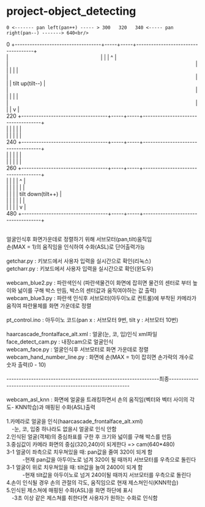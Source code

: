 # project-object_detecting

    0 <------- pan left(pan++) ----- > 300   320   340 <----- pan right(pan--) -------> 640<br/>
  0 +-----------------------------------+-----+-----+------------------------------------+<br/>
    |                                   |     |     |                ^                   | <br/>
    |                                   |     |     |                |                   | <br/>
    |                                   |     |     |          tilt up(tilt--)           | <br/>
    |                                   |     |     |                |                   | <br/>
    |                                   |     |     |                v                   | <br/>
220 +-----------------------------------+-----+-----+------------------------------------+ <br/>
    |                                   |     |     |                                    | <br/>
    |                                   |     |     |                                    |  <br/>
240 +-----------------------------------+-----+-----+------------------------------------+ <br/>
    |                                   |     |     |                                    | <br/>
    |                                   |     |     |                                    |  <br/>
260 +-----------------------------------+-----+-----+------------------------------------+ <br/>
    |                                   |     |     |                ^                   | <br/>
    |                                   |     |     |                |                   | <br/>
    |                                   |     |     |          tilt down(tilt++)         | <br/>
    |                                   |     |     |                |                   | <br/>
    |                                   |     |     |                v                   | <br/>
480 +-----------------------------------+-----+-----+------------------------------------+ <br/>

<br/>
얼굴인식후 화면가운데로 정렬하기 위해 서브모터(pan,tilt)움직임<br/>
손(MAX = 1)의 움직임을 인식하여 수화(ASL)로 단어출력가능<br/>
<br/>
getchar.py : 키보드에서 사용자 입력을 실시간으로 확인(리눅스)<br/>
getcharr.py : 키보드에서 사용자 입력을 실시간으로 확인(윈도우)<br/>
<br/>
webcam_blue2.py : 파란색인식 (파란색물건이 화면에 잡히면 물건의 센터로 부터 높이와 넒이를 구해 박스 만듬, 박스의 센터값과 움직여야하는 값 출력)<br/>
webcam_blue3.py : 파란색 인식후 서브모터(아두이노로 컨트롤)에 부착된 카메라가 움직여 파란물체를 화면 가운데로 정렬<br/>
<br/>
pt_control.ino : 아두이노 코드(pan x : 서브모터 9번, tilt y : 서브모터 10번)<br/>
<br/>
haarcascade_frontalface_alt.xml : 얼굴(눈, 코, 입)인식 xml파일<br/>
face_detect_cam.py : 내장cam으로 얼굴인식<br/>
webcam_face.py : 얼굴인식후 서브모터로 화면 가운데로 정렬<br/>
webcam_hand_number_line.py : 화면에 손(MAX = 1)이 잡히면 손가락의 개수로 숫자 출력(0 - 10)<br/> 
<br/>
--------------------------------------------------------------최종--------------------------------------------------------------<br/>
<br/>
webcam_asl_knn : 화면에 얼굴을 트래킹하면서 손의 움직임(벡터와 벡터 사이의 각도- KNN학습)과 매핑된 수화(ASL)출력<br/>
<br/>
1.카메라로 얼굴을 인식(haarcascade_frontalface_alt.xml)<br/>
 -눈, 코, 입중 하나라도 없을시 얼굴로 인식 안함<br/>
2.인식된 얼굴(객체)의 중심좌표를 구한 후 크기와 넓이를 구해 박스를 만듬<br/>
3.중심값이 카메라 화면의 중심(320,240)이 되게한다 => cam(640*480)<br/>
3-1 얼굴이 좌측으로 치우쳐있을 때: pan값을 줄여 320이 되게 함<br/>
   -현재 pan값을 아두이노로 넘겨 320이 될 때까지 서브모터를 우측으로 돌린다<br/>
3-1 얼굴이 위로 치우쳐있을 때: tilt값을 늘여 2400이 되게 함<br/>
   -현재 tilt값을 아두이노로 넘겨 240이될 때까지 서브모터를 우측으로 돌린다 <br/> 
4.손이 인식될 경우 손의 관절의 각도, 움직임으로 현재 제스쳐인식(KNN학습)<br/>
5.인식된 제스쳐에 매핑된 수화(ASL)을 화면 하단에 표시<br/>
 -3초 이상 같은 제스쳐를 취한다면 사용자가 원하는 수화로 인식함<br/>



